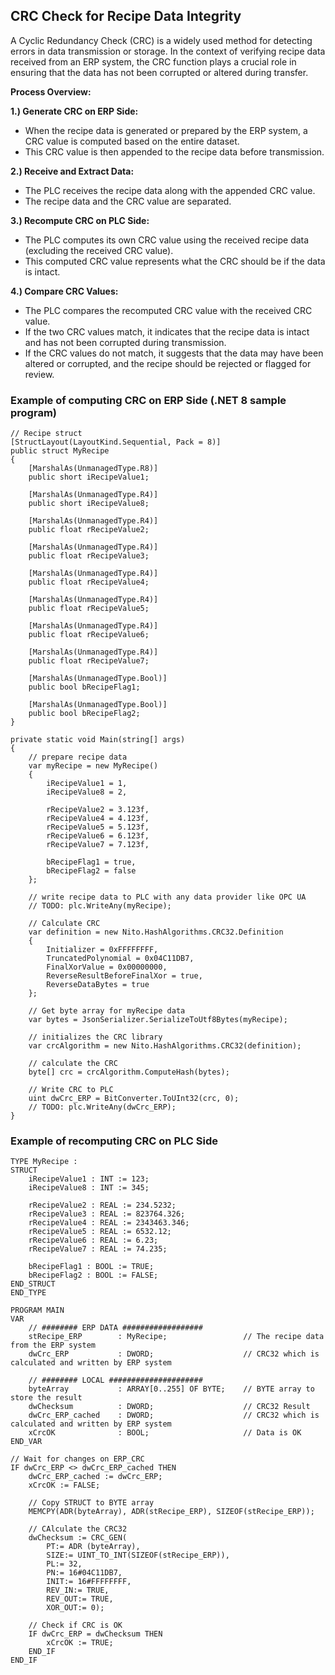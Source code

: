 ## CRC Check for Recipe Data Integrity
A Cyclic Redundancy Check (CRC) is a widely used method for detecting errors in data transmission or storage. In the context of verifying recipe data received from an ERP system, the CRC function plays a crucial role in ensuring that the data has not been corrupted or altered during transfer.

**Process Overview:**

**1.) Generate CRC on ERP Side:**
* When the recipe data is generated or prepared by the ERP system, a CRC value is computed based on the entire dataset.
* This CRC value is then appended to the recipe data before transmission.

**2.) Receive and Extract Data:**
* The PLC receives the recipe data along with the appended CRC value.
* The recipe data and the CRC value are separated.

**3.) Recompute CRC on PLC Side:**
* The PLC computes its own CRC value using the received recipe data (excluding the received CRC value).
* This computed CRC value represents what the CRC should be if the data is intact.

**4.) Compare CRC Values:**
* The PLC compares the recomputed CRC value with the received CRC value.
* If the two CRC values match, it indicates that the recipe data is intact and has not been corrupted during transmission.
* If the CRC values do not match, it suggests that the data may have been altered or corrupted, and the recipe should be rejected or flagged for review.



### Example of computing CRC on ERP Side (.NET 8 sample program)
```
// Recipe struct
[StructLayout(LayoutKind.Sequential, Pack = 8)]
public struct MyRecipe
{
	[MarshalAs(UnmanagedType.R8)]
	public short iRecipeValue1;

	[MarshalAs(UnmanagedType.R4)]
	public short iRecipeValue8;

	[MarshalAs(UnmanagedType.R4)]
	public float rRecipeValue2;

	[MarshalAs(UnmanagedType.R4)]
	public float rRecipeValue3;

	[MarshalAs(UnmanagedType.R4)]
	public float rRecipeValue4;

	[MarshalAs(UnmanagedType.R4)]
	public float rRecipeValue5;

	[MarshalAs(UnmanagedType.R4)]
	public float rRecipeValue6;

	[MarshalAs(UnmanagedType.R4)]
	public float rRecipeValue7;

	[MarshalAs(UnmanagedType.Bool)]
	public bool bRecipeFlag1;

	[MarshalAs(UnmanagedType.Bool)]
	public bool bRecipeFlag2;
}
```
```
private static void Main(string[] args)
{
	// prepare recipe data
	var myRecipe = new MyRecipe()
	{
		iRecipeValue1 = 1,
		iRecipeValue8 = 2,

		rRecipeValue2 = 3.123f,
		rRecipeValue4 = 4.123f,
		rRecipeValue5 = 5.123f,
		rRecipeValue6 = 6.123f,
		rRecipeValue7 = 7.123f,

		bRecipeFlag1 = true,
		bRecipeFlag2 = false
	};

	// write recipe data to PLC with any data provider like OPC UA
	// TODO: plc.WriteAny(myRecipe);

	// Calculate CRC
	var definition = new Nito.HashAlgorithms.CRC32.Definition
	{
		Initializer = 0xFFFFFFFF,
		TruncatedPolynomial = 0x04C11DB7,
		FinalXorValue = 0x00000000,
		ReverseResultBeforeFinalXor = true,
		ReverseDataBytes = true
	};

	// Get byte array for myRecipe data
	var bytes = JsonSerializer.SerializeToUtf8Bytes(myRecipe);

	// initializes the CRC library
	var crcAlgorithm = new Nito.HashAlgorithms.CRC32(definition);

	// calculate the CRC
	byte[] crc = crcAlgorithm.ComputeHash(bytes);

	// Write CRC to PLC
	uint dwCrc_ERP = BitConverter.ToUInt32(crc, 0);
	// TODO: plc.WriteAny(dwCrc_ERP);
}
```


### Example of recomputing CRC on PLC Side
```
TYPE MyRecipe :
STRUCT
	iRecipeValue1 : INT := 123;
	iRecipeValue8 : INT := 345;
	
    rRecipeValue2 : REAL := 234.5232;
	rRecipeValue3 : REAL := 823764.326;
	rRecipeValue4 : REAL := 2343463.346;
	rRecipeValue5 : REAL := 6532.12;
	rRecipeValue6 : REAL := 6.23;
	rRecipeValue7 : REAL := 74.235;
	
    bRecipeFlag1 : BOOL := TRUE;
	bRecipeFlag2 : BOOL := FALSE;
END_STRUCT
END_TYPE

```
```
PROGRAM MAIN
VAR
	// ######## ERP DATA ##################
	stRecipe_ERP		: MyRecipe;             	// The recipe data from the ERP system
	dwCrc_ERP			: DWORD;			 		// CRC32 which is calculated and written by ERP system
	
	// ######## LOCAL #####################
	byteArray			: ARRAY[0..255] OF BYTE;	// BYTE array to store the result
	dwChecksum			: DWORD;					// CRC32 Result
	dwCrc_ERP_cached	: DWORD;			 		// CRC32 which is calculated and written by ERP system
	xCrcOK				: BOOL;						// Data is OK
END_VAR
```
```
// Wait for changes on ERP_CRC
IF dwCrc_ERP <> dwCrc_ERP_cached THEN
	dwCrc_ERP_cached := dwCrc_ERP;
	xCrcOK := FALSE;
	
	// Copy STRUCT to BYTE array
	MEMCPY(ADR(byteArray), ADR(stRecipe_ERP), SIZEOF(stRecipe_ERP));
	
	// CAlculate the CRC32
	dwChecksum := CRC_GEN(
		PT:= ADR (byteArray), 
		SIZE:= UINT_TO_INT(SIZEOF(stRecipe_ERP)), 
		PL:= 32, 
		PN:= 16#04C11DB7, 
		INIT:= 16#FFFFFFFF, 
		REV_IN:= TRUE, 
		REV_OUT:= TRUE, 
		XOR_OUT:= 0);

	// Check if CRC is OK
	IF dwCrc_ERP = dwChecksum THEN
		xCrcOK := TRUE;
	END_IF
END_IF
```